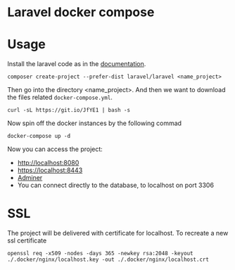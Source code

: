 
# Laravel docker compose

Usage
=====
Install the laravel code as in the [documentation](https://laravel.com/docs/7.x/installation#installing-laravel).
```
composer create-project --prefer-dist laravel/laravel <name_project>
```
Then go into the directory <name_project>. And then we want to download the files related ``docker-compose.yml``.
```
curl -sL https://git.io/JfYE1 | bash -s
```
Now spin off the docker instances by the following commad
```
docker-compose up -d
```
Now you can access the project:
* [http://localhost:8080](http://localhost:8080)
* [https://localhost:8443](https://localhost:8443)
* [Adminer](https://localhost:8306)
* You can connect directly to the database, to localhost on port 3306

SSL
===
The project will be delivered with certificate for localhost. To recreate a new ssl certificate
```
openssl req -x509 -nodes -days 365 -newkey rsa:2048 -keyout ./.docker/nginx/localhost.key -out ./.docker/nginx/localhost.crt
```